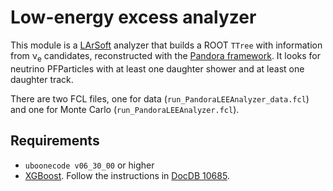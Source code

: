 # Low-energy excess analyzer
This module is a [LArSoft](http://www.larsoft.org) analyzer that builds a ROOT `TTree` with information from &nu;<sub>e</sub> candidates, reconstructed with the [Pandora framework](https://github.com/PandoraPFA).
It looks for neutrino PFParticles with at least one daughter shower and at least one daughter track.

There are two FCL files, one for data (`run_PandoraLEEAnalyzer_data.fcl`) and one for Monte Carlo (`run_PandoraLEEAnalyzer.fcl`).

## Requirements

- `uboonecode v06_30_00` or higher
- [XGBoost](http://xgboost.readthedocs.io/en/latest/). Follow the instructions in [DocDB 10685](https://microboone-docdb.fnal.gov/cgi-bin/private/ShowDocument?docid=10685).
